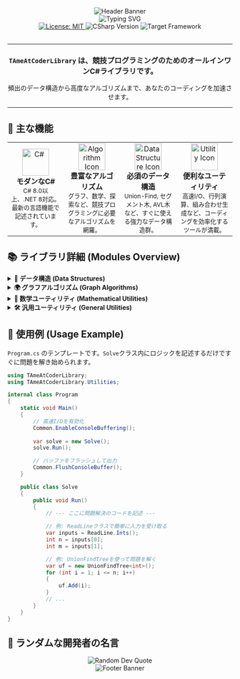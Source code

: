 <div align="center">
<img src="[https://capsule-render.vercel.app/api?type=rounded&color=gradient&customColorList=2,5,10,15&height=200&section=header&text=TAmeAtCoderLibrary&fontSize=50&animation=twinkling&fontAlignY=35](https://capsule-render.vercel.app/api?type=rounded&color=gradient&customColorList=2,5,10,15&height=200&section=header&text=TAmeAtCoderLibrary&fontSize=50&animation=twinkling&fontAlignY=35)" alt="Header Banner" />
</div>

<div align="center">
<img src="[https://readme-typing-svg.herokuapp.com?font=Fira+Code&size=24&duration=3000&pause=1000&color=00BFFF&center=true&vCenter=true&width=600&lines=A+Comprehensive+C%23+Library;For+Competitive+Programming+%F0%9F%9A%80;Data+Structures+%26+Algorithms;Optimized+for+AtCoder+%E2%9C%A8](https://readme-typing-svg.herokuapp.com?font=Fira+Code&size=24&duration=3000&pause=1000&color=00BFFF&center=true&vCenter=true&width=600&lines=A+Comprehensive+C%23+Library;For+Competitive+Programming+%F0%9F%9A%80;Data+Structures+%26+Algorithms;Optimized+for+AtCoder+%E2%9C%A8)" alt="Typing SVG" />
</div>

<div align="center">
<a href="./LICENSE.txt">
<img src="[https://img.shields.io/badge/License-MIT-yellow.svg](https://img.shields.io/badge/License-MIT-yellow.svg)" alt="License: MIT">
</a>
<img src="[https://img.shields.io/badge/C%23-8.0%2B-blueviolet](https://img.shields.io/badge/C%23-8.0%2B-blueviolet)" alt="CSharp Version">
<img src="[https://img.shields.io/badge/.NET-8.0-blue](https://img.shields.io/badge/.NET-8.0-blue)" alt="Target Framework">
</div>

<br>

-----

### <p align="center"> **`TAmeAtCoderLibrary` は、競技プログラミングのためのオールインワンC#ライブラリです。** </p>

<p align="center"> 頻出のデータ構造から高度なアルゴリズムまで、あなたのコーディングを加速させます。</p>

-----

## 🌟 主な機能

<table>
<tr>
<td align="center" width="25%">
<img src="[https://skillicons.dev/icons?i=cs](https://skillicons.dev/icons?i=cs)" width="60" alt="C#" /><br>
<strong>モダンなC#</strong><br>
<small>C# 8.0以上、.NET 8対応。最新の言語機能で記述されています。</small>
</td>
<td align="center" width="25%">
<img src="[https://user-images.githubusercontent.com/28275993/151894921-82e74d87-25c1-4253-8339-c189c44532ea.png](https://user-images.githubusercontent.com/28275993/151894921-82e74d87-25c1-4253-8339-c189c44532ea.png)" width="60" alt="Algorithm Icon" /><br>
<strong>豊富なアルゴリズム</strong><br>
<small>グラフ、数学、探索など、競技プログラミングに必要なアルゴリズムを網羅。</small>
</td>
<td align="center" width="25%">
<img src="[https://user-images.githubusercontent.com/28275993/151895295-d86b883c-99b3-43e5-8902-e2a22b40342a.png](https://user-images.githubusercontent.com/28275993/151895295-d86b883c-99b3-43e5-8902-e2a22b40342a.png)" width="60" alt="Data Structure Icon" /><br>
<strong>必須のデータ構造</strong><br>
<small>Union-Find, セグメント木, AVL木など、すぐに使える強力なデータ構造群。</small>
</td>
<td align="center" width="25%">
<img src="[https://user-images.githubusercontent.com/28275993/151894982-3783a669-122e-436f-8367-e9b407a9ebb2.png](https://user-images.githubusercontent.com/28275993/151894982-3783a669-122e-436f-8367-e9b407a9ebb2.png)" width="60" alt="Utility Icon" /><br>
<strong>便利なユーティリティ</strong><br>
<small>高速I/O、行列演算、組み合わせ生成など、コーディングを効率化するツールが満載。</small>
</td>
</tr>
</table>

## 📚 ライブラリ詳細 (Modules Overview)

<details>
<summary><strong>📁 データ構造 (Data Structures)</strong></summary>
<br>
<table>
<thead>
<tr>
<th>クラス</th>
<th>説明</th>
</tr>
</thead>
<tbody>
<tr>
<td><code>AvlTree&lt;T&gt;</code></td>
<td>自己平衡二分探索木。挿入、削除、検索が <em>O(log n)</em> で行えます。</td>
</tr>
<tr>
<td><code>BinaryIndexedTree</code></td>
<td>区間和の取得と一点更新を <em>O(log n)</em> で行うFenwick Tree。</td>
</tr>
<tr>
<td><code>DoublyLinkedList&lt;T&gt;</code></td>
<td>双方向連結リスト。要素の挿入、削除が <em>O(1)</em> で行えます。</td>
</tr>
<tr>
<td><code>OrderedKeyMap&lt;TKey, TValue&gt;</code></td>
<td>AVL木をベースにした順序付きマップ。キーの順序を維持しつつ高速なアクセスを提供します。</td>
</tr>
<tr>
<td><code>SegmentTree</code></td>
<td>セグメント木。区間に対する合計、最大値、最小値のクエリを <em>O(log n)</em> で処理します。</td>
</tr>
<tr>
<td><code>UnionFindTree&lt;T&gt;</code></td>
<td>互いに素な集合を管理するデータ構造。経路圧縮とサイズによる統合で最適化済み。</td>
</tr>
</tbody>
</table>
</details>

<details>
<summary><strong>🌍 グラフアルゴリズム (Graph Algorithms)</strong></summary>
<br>
<table>
<thead>
<tr>
<th>クラス</th>
<th>説明</th>
</tr>
</thead>
<tbody>
<tr>
<td><code>SimpleDirectedGraph</code></td>
<td><strong>有向グラフ</strong>の実装。以下のアルゴリズムを内蔵しています：<br>
<ul>
<li><b>ダイクストラ法</b>: 単一始点からの最短経路を計算します。</li>
<li><b>トポロジカルソート</b>: 閉路のない有向グラフの頂点を線形に順序付けします。</li>
<li><b>閉路検出</b>: グラフ内にサイクルが存在するかを検出します。</li>
</ul>
</td>
</tr>
<tr>
<td><code>SimpleUndirectedGraph</code></td>
<td><strong>無向グラフ</strong>の実装。<code>SimpleDirectedGraph</code>を継承し、無向グラフ特有の機能（次数計算、サイクル検出など）を提供します。</td>
</tr>
</tbody>
</table>
</details>

<details>
<summary><strong>🔢 数学ユーティリティ (Mathematical Utilities)</strong></summary>
<br>
<table>
<thead>
<tr>
<th>名前空間 / クラス</th>
<th>説明</th>
</tr>
</thead>
<tbody>
<tr>
<td><code>MathEx.Basic</code></td>
<td>べき乗、平方根、最大公約数(GCD)、最小公倍数(LCM)、べき乗剰余(ModPow)など。</td>
</tr>
<tr>
<td><code>MathEx.Prime</code></td>
<td>エラトステネスの篩、素数判定、素因数分解。</td>
</tr>
<tr>
<td><code>MathEx.Pattern</code></td>
<td>階乗、順列、組み合わせの計算（剰余計算対応）。</td>
</tr>
<tr>
<td><code>MathEx.ArithmeticSequence</code></td>
<td>等差数列の和を高速に計算します。</td>
</tr>
<tr>
<td><code>Fraction</code></td>
<td>分数を扱うクラス。四則演算や比較が可能です。</td>
</tr>
</tbody>
</table>
</details>

<details>
<summary><strong>🛠️ 汎用ユーティリティ (General Utilities)</strong></summary>
<br>
<table>
<thead>
<tr>
<th>クラス</th>
<th>説明</th>
</tr>
</thead>
<tbody>
<tr>
<td><code>ReadLine</code></td>
<td>コンソールからの入力を型に合わせて高速に読み込む静的クラス。</td>
</tr>
<tr>
<td><code>BinarySearchUtils&lt;T&gt;</code></td>
<td>ソート済みリストに対する <code>LowerBound</code>, <code>UpperBound</code> などの二分探索機能。</td>
</tr>
<tr>
<td><code>Matrix&lt;T&gt;</code></td>
<td>2次元配列（行列）の生成、クローン、転置などの操作をサポート。</td>
</tr>
<tr>
<td><code>Utilities.Common</code></td>
<td>累積和生成、組み合わせ・順列の列挙、高速コンソールI/Oなど。</td>
</tr>
</tbody>
</table>
</details>

## 🚀 使用例 (Usage Example)

`Program.cs` のテンプレートです。`Solve`クラス内にロジックを記述するだけですぐに問題を解き始められます。

```csharp:atcodercsharp/program.cs
using TAmeAtCoderLibrary;
using TAmeAtCoderLibrary.Utilities;

internal class Program
{
    static void Main()
    {
        // 高速I/Oを有効化
        Common.EnableConsoleBuffering();
        
        var solve = new Solve();
        solve.Run();

        // バッファをフラッシュして出力
        Common.FlushConsoleBuffer();
    }

    public class Solve
    {
        public void Run()
        {
            // --- ここに問題解決のコードを記述 ---

            // 例: ReadLineクラスで簡単に入力を受け取る
            var inputs = ReadLine.Ints();
            int n = inputs[0];
            int m = inputs[1];

            // 例: UnionFindTreeを使って問題を解く
            var uf = new UnionFindTree<int>();
            for (int i = 1; i <= n; i++)
            {
                uf.Add(i);
            }
            // ...
        }
    }
}
```

## 💭 ランダムな開発者の名言

<div align="center">
<img src="[https://quotes-github-readme.vercel.app/api?type=horizontal&theme=dark](https://quotes-github-readme.vercel.app/api?type=horizontal&theme=dark)" alt="Random Dev Quote"/>
</div>

<div align="center">
<img src="[https://capsule-render.vercel.app/api?type=rounded&color=gradient&customColorList=2,5,10,15&height=120&section=footer&animation=twinkling](https://capsule-render.vercel.app/api?type=rounded&color=gradient&customColorList=2,5,10,15&height=120&section=footer&animation=twinkling)" alt="Footer Banner"/>
</div>
